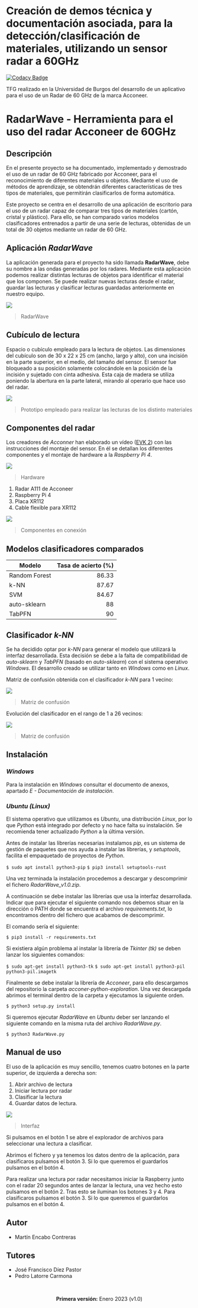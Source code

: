# Creación de demos técnica y documentación asociada, para la detección/clasificación de materiales, utilizando un sensor radar a 60GHz
[![Codacy Badge](https://app.codacy.com/project/badge/Grade/f4d5c40178834f66895745e58be4e64f)](https://www.codacy.com/gh/mecyc/TFG_RADAR_60GHZ/dashboard?utm_source=github.com&amp;utm_medium=referral&amp;utm_content=mecyc/TFG_RADAR_60GHZ&amp;utm_campaign=Badge_Grade)
<p>TFG realizado en la Universidad de Burgos del desarrollo de un aplicativo para el uso de un Radar de 60 GHz de la marca Acconeer.</p>
<h1>RadarWave - Herramienta para el uso del radar Acconeer de 60GHz</h1>
<h2>Descripción</h2>
<p>En el presente proyecto se ha documentado, implementado y demostrado el uso de un radar de 60 GHz fabricado por Acconeer, para el reconocimiento de diferentes materiales u objetos. Mediante el uso de métodos de aprendizaje, se obtendrán diferentes características de tres tipos de materiales, que permitirán clasificarlos de forma automática.</p>
<p>Este proyecto se centra en el desarrollo de una aplicación de escritorio para el uso de un radar capaz de comparar tres tipos de materiales (cartón, cristal y plástico). Para ello, se han comparado varios modelos clasificadores entrenados a partir de una serie de lecturas, obtenidas de un total de 30 objetos mediante un radar de 60 GHz.</p>

## Aplicación *RadarWave*

La aplicación generada para el proyecto ha sido llamada **RadarWave**, debe su nombre a las ondas generadas por los radares.
Mediante esta aplicación podemos realizar distintas lecturas de objetos para identificar el material que los componen. Se puede realizar nuevas lecturas desde el radar, guardar las lecturas y clasificar lecturas guardadas anteriormente en nuestro equipo.

![](https://github.com/mecyc/TFG_RADAR_60GHZ/blob/main/Latex/img/radarwaveWindows.PNG?raw=true)
> RadarWave

## Cubículo de lectura
<p>Espacio o cubículo empleado para la lectura de objetos. Las dimensiones del cubículo son de 30 x 22 x 25 cm (ancho, largo y alto), con una incisión en la parte superior, en el medio, del tamaño del sensor. El sensor fue bloqueado a su posición solamente colocándole en la posición de la incisión y sujetado con cinta adhesiva. Esta caja de madera se utiliza poniendo la abertura en la parte lateral, mirando al operario que hace uso del radar.</p>

![](https://github.com/mecyc/TFG_RADAR_60GHZ/blob/main/Latex/img/prototipo.png?raw=true)
> Prototipo empleado para realizar las lecturas de los distinto materiales

## Componentes del radar

Los creadores de *Acconner* han elaborado un vídeo ([EVK 2](https://www.youtube.com/watch?v=0uKrm_RAV_c "EVK 2")) con las instrucciones del montaje del sensor. En él se detallan los diferentes componentes y el montaje de hardware a la *Raspberry Pi 4*.

![](https://github.com/mecyc/TFG_RADAR_60GHZ/blob/main/Latex/img/componentes_radar.jpeg?raw=true)
> Hardware

1. Radar A111 de Acconeer
2. Raspberry Pi 4
3. Placa XR112
4. Cable flexible para XR112

![](https://github.com/mecyc/TFG_RADAR_60GHZ/blob/main/Latex/img/componentes_conectados.jpeg?raw=true)
> Componentes en conexión

<h2>Modelos clasificadores comparados</h2>

| Modelo      | Tasa de acierto (%) |
| --------- | -----:|
| Random Forest  | 86.33|
| k-NN     |   87.67 |
| SVM      |    84.67 |
| auto-sklearn      |    88 |
| TabPFN      |   90 |

## Clasificador *k-NN*

Se ha decidido optar por *k-NN* para generar el modelo que utilizará la interfaz desarrollada. Esta decisión se debe a la falta de compatibilidad de *auto-sklearn* y *TabPFN* (basado en *auto-sklearn*) con el sistema operativo *Windows*.  El desarrollo creado se utilizar tanto en *Windows* como en *Linux*.

Matriz de confusión obtenida con el clasificador *k-NN* para 1 vecino:

![](https://github.com/mecyc/TFG_RADAR_60GHZ/blob/main/Latex/img/matrizconfusion_KNN.png?raw=true)
> Matriz de confusión

<p>
Evolución del clasificador en el rango de 1 a 26 vecinos:
</p>

![](https://github.com/mecyc/TFG_RADAR_60GHZ/blob/main/Latex/img/grafica_KNN.PNG?raw=true)
> Matriz de confusión

## Instalación
### *Windows*
Para la instalación en *Windows* consultar el documento de anexos, apartado *E - Documentación de instalación*.
### *Ubuntu (Linux)*
El sistema operativo que utilizamos es *Ubuntu*, una distribución *Linux*, por lo que *Python* está integrado por defecto y no hace falta su instalación. Se recomienda tener actualizado *Python* a la última versión.

Antes de instalar las librerías necesarias instalamos *pip*, es un sistema de gestión de paquetes que nos ayuda a instalar las librerías, y *setuptools*, facilita el empaquetado de proyectos de *Python*.

`$ sudo apt install python3-pip`
`$ pip3 install setuptools-rust`

Una vez terminada la instalación procedemos a descargar y descomprimir
el fichero *RadarWave_v1.0.zip*.

A continuación se debe instalar las librerías que usa la interfaz desarrollada. Indicar que para ejecutar el siguiente comando nos debemos situar en la dirección o PATH donde se encuentra el archivo *requirements.txt*, lo encontramos dentro del fichero que acabamos de descomprimir.

El comando sería el siguiente:

`$ pip3 install -r requirements.txt`

Si existiera algún problema al instalar la librería de *Tkinter (tk)* se deben lanzar los siguientes comandos:

`$ sudo apt-get install python3-tk`
`$ sudo apt-get install python3-pil python3-pil.imagetk`

Finalmente se debe instalar la librería de *Acconeer*, para ello descargamos del repositorio la carpeta *acconer-python-exploration*. Una vez descargada abrimos el terminal dentro de la carpeta y ejecutamos la siguiente orden.

`$ python3 setup.py install`

Si queremos ejecutar *RadarWave* en *Ubuntu* deber ser lanzando el siguiente comando en la misma ruta del archivo *RadarWave.py*.

`$ python3 RadarWave.py`

## Manual de uso

El uso de la aplicación es muy sencillo, tenemos cuatro botones en la parte superior, de izquierda a derecha son:

1. Abrir archivo de lectura
2. Iniciar lectura por radar
3. Clasificar la lectura
4. Guardar datos de lectura.

![](https://github.com/mecyc/TFG_RADAR_60GHZ/blob/main/Latex/img/radarwave_manual.PNG?raw=true)
> Interfaz

Si pulsamos en el botón 1 se abre el explorador de archivos para seleccionar una lectura a clasificar.

Abrimos el fichero y ya tenemos los datos dentro de la aplicación, para clasificaros pulsamos el botón 3. Si lo que queremos el guardarlos pulsamos en el botón 4.

Para realizar una lectura por radar necesitamos iniciar la Raspberry junto con el radar 20 segundos antes de lanzar la lectura, una vez hecho esto pulsamos en el botón 2. Tras esto se iluminan los botones 3 y 4. Para clasificaros pulsamos el botón 3. Si lo que queremos el guardarlos pulsamos en el botón 4.

## Autor
<ul>
<li>Martín Encabo Contreras</li>
</ul>

## Tutores
<ul>
<li>José Francisco Díez Pastor</li>
<li>Pedro Latorre Carmona</li>
</ul>
<br/>
<p align="center"><b>Primera versión:</b> Enero 2023 (v1.0)</p>
